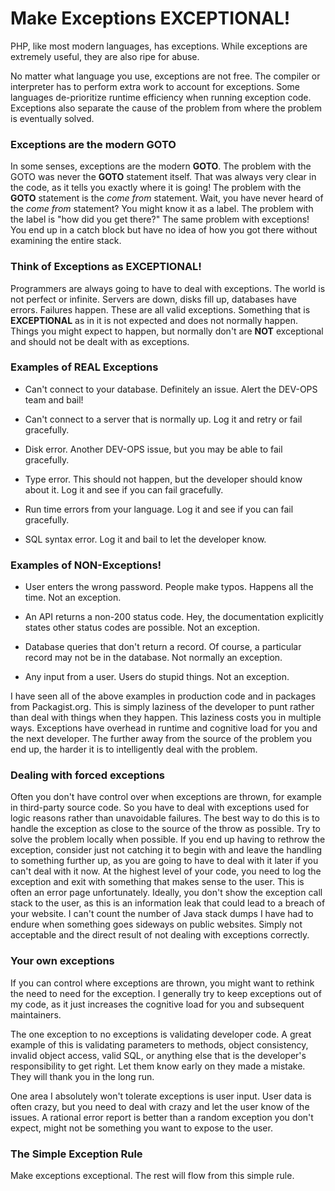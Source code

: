 # Make Exceptions EXCEPTIONAL!

PHP, like most modern languages, has exceptions. While exceptions are extremely useful, they are also ripe for abuse.

No matter what language you use, exceptions are not free. The compiler or interpreter has to perform extra work to account for exceptions. Some languages de-prioritize runtime efficiency when running exception code. Exceptions also separate the cause of the problem from where the problem is eventually solved.

### Exceptions are the modern GOTO

In some senses, exceptions are the modern **GOTO**. The problem with the GOTO was never the **GOTO** statement itself. That was always very clear in the code, as it tells you exactly where it is going! The problem with the **GOTO** statement is the *come from* statement. Wait, you have never heard of the *come from* statement? You might know it as a label. The problem with the label is "how did you get there?" The same problem with exceptions! You end up in a catch block but have no idea of how you got there without examining the entire stack.

### Think of Exceptions as EXCEPTIONAL!

Programmers are always going to have to deal with exceptions. The world is not perfect or infinite. Servers are down, disks fill up, databases have errors. Failures happen. These are all valid exceptions. Something that is **EXCEPTIONAL** as in it is not expected and does not normally happen. Things you might expect to happen, but normally don't are **NOT** exceptional and should not be dealt with as exceptions.

### Examples of REAL Exceptions

*   Can't connect to your database. Definitely an issue. Alert the DEV-OPS team and bail!
    
*   Can't connect to a server that is normally up. Log it and retry or fail gracefully.
    
*   Disk error. Another DEV-OPS issue, but you may be able to fail gracefully.
    
*   Type error. This should not happen, but the developer should know about it. Log it and see if you can fail gracefully.
    
*   Run time errors from your language. Log it and see if you can fail gracefully.
    
*   SQL syntax error. Log it and bail to let the developer know.
    

### Examples of NON-Exceptions!

*   User enters the wrong password. People make typos. Happens all the time. Not an exception.
    
*   An API returns a non-200 status code. Hey, the documentation explicitly states other status codes are possible. Not an exception.
    
*   Database queries that don't return a record. Of course, a particular record may not be in the database. Not normally an exception.
    
*   Any input from a user. Users do stupid things. Not an exception.
    

I have seen all of the above examples in production code and in packages from Packagist.org. This is simply laziness of the developer to punt rather than deal with things when they happen. This laziness costs you in multiple ways. Exceptions have overhead in runtime and cognitive load for you and the next developer. The further away from the source of the problem you end up, the harder it is to intelligently deal with the problem.

### Dealing with forced exceptions

Often you don't have control over when exceptions are thrown, for example in third-party source code. So you have to deal with exceptions used for logic reasons rather than unavoidable failures. The best way to do this is to handle the exception as close to the source of the throw as possible. Try to solve the problem locally when possible. If you end up having to rethrow the exception, consider just not catching it to begin with and leave the handling to something further up, as you are going to have to deal with it later if you can't deal with it now. At the highest level of your code, you need to log the exception and exit with something that makes sense to the user. This is often an error page unfortunately. Ideally, you don't show the exception call stack to the user, as this is an information leak that could lead to a breach of your website. I can't count the number of Java stack dumps I have had to endure when something goes sideways on public websites. Simply not acceptable and the direct result of not dealing with exceptions correctly.

### Your own exceptions

If you can control where exceptions are thrown, you might want to rethink the need to need for the exception. I generally try to keep exceptions out of my code, as it just increases the cognitive load for you and subsequent maintainers.

The one exception to no exceptions is validating developer code. A great example of this is validating parameters to methods, object consistency, invalid object access, valid SQL, or anything else that is the developer's responsibility to get right. Let them know early on they made a mistake. They will thank you in the long run.

One area I absolutely won't tolerate exceptions is user input. User data is often crazy, but you need to deal with crazy and let the user know of the issues. A rational error report is better than a random exception you don't expect, might not be something you want to expose to the user.

### The Simple Exception Rule

Make exceptions exceptional. The rest will flow from this simple rule.